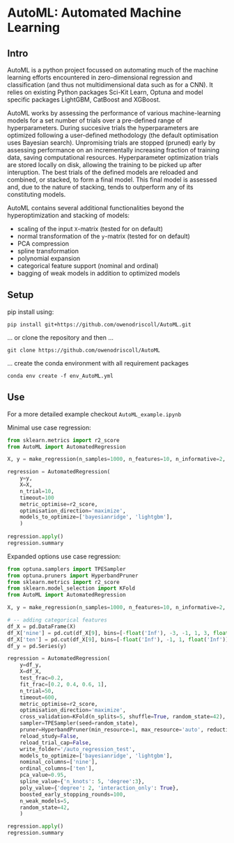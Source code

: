 # AutoML: Automated Machine Learning
## Intro
AutoML is a python project focussed on automating much of the machine learning efforts encountered in zero-dimensional regression and classification (and thus not multidimensional data such as for a CNN). It relies on existing Python packages Sci-Kit Learn, Optuna and model specific packages LightGBM, CatBoost and XGBoost.

AutoML works by assessing the performance of various machine-learning models for a set number of trials over a pre-defined range of hyperparameters. During succesive trials the hyperparameters are optimized following a user-defined methodology (the default optimisation uses Bayesian search). Unpromising trials are stopped (pruned) early by assessing performance on an incrementally increasing fraction of training data, saving computational resources. Hyperparameter optimization trials are stored locally on disk, allowing the training to be picked up after interuption. The best trials of the defined models are reloaded and combined, or stacked, to form a final model. This final model is assessed and, due to the nature of stacking, tends to outperform any of its constituting models.

AutoML contains several additional functionalities beyond the hyperoptimization and stacking of models: 
* scaling of the input `X`-matrix (tested for on default)
* normal transformation of the `y`-matrix (tested for on default)
* PCA compression
* spline transformation
* polynomial expansion
* categorical feature support (nominal and ordinal)
* bagging of weak models in addition to optimized models


## Setup
pip install using:
```
pip install git+https://github.com/owenodriscoll/AutoML.git
```

... or clone the repository and then ...
```
git clone https://github.com/owenodriscoll/AutoML
```

... create the conda environment with all requirement packages
```
conda env create -f env_AutoML.yml
```


## Use

For a more detailed example checkout `AutoML_example.ipynb`

Minimal use case regression:
```python
from sklearn.metrics import r2_score
from AutoML import AutomatedRegression

X, y = make_regression(n_samples=1000, n_features=10, n_informative=2, random_state=42)

regression = AutomatedRegression(
    y=y,
    X=X,
    n_trial=10,
    timeout=100
    metric_optimise=r2_score,
    optimisation_direction='maximize',
    models_to_optimize=['bayesianridge', 'lightgbm'],
    )
    
regression.apply()
regression.summary
```

Expanded options use case regression:
```python
from optuna.samplers import TPESampler
from optuna.pruners import HyperbandPruner
from sklearn.metrics import r2_score
from sklearn.model_selection import KFold
from AutoML import AutomatedRegression

X, y = make_regression(n_samples=1000, n_features=10, n_informative=2, random_state=42)

# -- adding categorical features
df_X = pd.DataFrame(X)
df_X['nine'] = pd.cut(df_X[9], bins=[-float('Inf'), -3, -1, 1, 3, float('Inf')], labels=['a', 'b', 'c', 'd', 'e'])
df_X['ten'] = pd.cut(df_X[9], bins=[-float('Inf'), -1, 1, float('Inf')], labels=['A', 'B', 'C'])
df_y = pd.Series(y)

regression = AutomatedRegression(
    y=df_y,
    X=df_X,
    test_frac=0.2,
    fit_frac=[0.2, 0.4, 0.6, 1],
    n_trial=50,
    timeout=600,
    metric_optimise=r2_score,
    optimisation_direction='maximize',
    cross_validation=KFold(n_splits=5, shuffle=True, random_state=42),
    sampler=TPESampler(seed=random_state),
    pruner=HyperbandPruner(min_resource=1, max_resource='auto', reduction_factor=3),
    reload_study=False,
    reload_trial_cap=False,
    write_folder='/auto_regression_test',
    models_to_optimize=['bayesianridge', 'lightgbm'],
    nominal_columns=['nine'],
    ordinal_columns=['ten'],
    pca_value=0.95,
    spline_value={'n_knots': 5, 'degree':3},
    poly_value={'degree': 2, 'interaction_only': True},
    boosted_early_stopping_rounds=100,
    n_weak_models=5,
    random_state=42,
    )

regression.apply()
regression.summary
    
```
